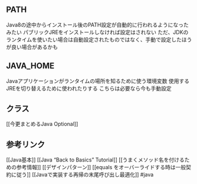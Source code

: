 ## PATH
Java8の途中からインストール後のPATH設定が自動的に行われるようになったみたい
パブリックJREをインストールしなければ設定はされない
ただ、JDKのランタイムを使いたい場合は自動設定されたものではなく、手動で設定したほうが良い場合があるかも
## JAVA_HOME
Javaアプリケーションがランタイムの場所を知るために使う環境変数
使用するJREを切り替えるために使われたりする
こちらは必要なら今も手動設定
## クラス
[[今更まとめるJava Optional]]
## 参考リンク
[[Java基本]]
[[Java “Back to Basics” Tutorial]]
[[うまくメソッド名を付けるための参考情報]]
[[デザインパターン]]
[[equals をオーバーライドする時は一般契約に従う]]
[[Javaで実装する再帰の末尾呼び出し最適化]]
#java 